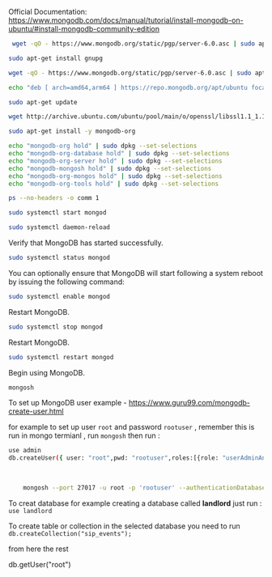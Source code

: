 



Official Documentation: https://www.mongodb.com/docs/manual/tutorial/install-mongodb-on-ubuntu/#install-mongodb-community-edition
```bash
 wget -qO - https://www.mongodb.org/static/pgp/server-6.0.asc | sudo apt-key add -
```

```bash
sudo apt-get install gnupg
```

```bash
wget -qO - https://www.mongodb.org/static/pgp/server-6.0.asc | sudo apt-key add -
```

```bash
echo "deb [ arch=amd64,arm64 ] https://repo.mongodb.org/apt/ubuntu focal/mongodb-org/6.0 multiverse" | sudo tee /etc/apt/sources.list.d/mongodb-org-6.0.list
```

```bash
sudo apt-get update

```

```bash
wget http://archive.ubuntu.com/ubuntu/pool/main/o/openssl/libssl1.1_1.1.1f-1ubuntu2_amd64.deb && sudo dpkg -i libssl1.1_1.1.1f-1ubuntu2_amd64.deb && sudo rm -f libssl1.1_1.1.1f-1ubuntu2_amd64.deb

```

```bash
sudo apt-get install -y mongodb-org

```

```bash
echo "mongodb-org hold" | sudo dpkg --set-selections
echo "mongodb-org-database hold" | sudo dpkg --set-selections
echo "mongodb-org-server hold" | sudo dpkg --set-selections
echo "mongodb-mongosh hold" | sudo dpkg --set-selections
echo "mongodb-org-mongos hold" | sudo dpkg --set-selections
echo "mongodb-org-tools hold" | sudo dpkg --set-selections

```

```bash
ps --no-headers -o comm 1

```

```bash
sudo systemctl start mongod
```

```bash
sudo systemctl daemon-reload
```
Verify that MongoDB has started successfully.

```bash
sudo systemctl status mongod
```
You can optionally ensure that MongoDB will start following a system reboot by issuing the following command:
```bash
sudo systemctl enable mongod
```
Restart MongoDB.

```bash
sudo systemctl stop mongod
```

Restart MongoDB.
```bash
sudo systemctl restart mongod
```
Begin using MongoDB.

```bash
mongosh
```
To set up MongoDB user example - https://www.guru99.com/mongodb-create-user.html

for example to set up user `root` and password `rootuser` , remember this is run in mongo termianl , run `mongosh` then run :
```bash 
use admin
db.createUser({	user: "root",pwd: "rootuser",roles:[{role: "userAdminAnyDatabase" , db:"landlord"}]})
	
	

	mongosh --port 27017 -u root -p 'rootuser' --authenticationDatabase 'landlord'


```

To creat database for example creating a database called **landlord** just run : `use landlord`

To create table or collection in the selected database you need to run `db.createCollection("sip_events");`


from here the rest

db.getUser("root")
